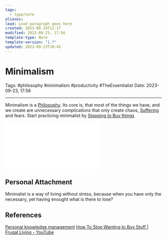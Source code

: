 ```yaml
---
tags:
  - type/note
aliases: 
lead: Lead paragraph goes here
created: 2023-08-24T12:17
modified: 2023-09-23, 17:56
template-type: Note
template-version: "1.7"
updated: 2023-09-23T18:45
---
```


# Minimalism

Tags: #philosophy #minimalism #productivity #TheEssentialist 
Date: 2023-09-23, 17:56

---

Minimalism is a [Philosophy](Philosophy.md). Its core is, that most of the things we have, and we create are unnecessary complications that only create chaos, [Suffering](Suffering) and fears. Start practicing  minimalist by [Stopping to Buy things](Stopping%20to%20Buy%20things) 

![Minimalism 2023-09-23 18.01.25.excalidraw\200](../Assets/Excalidraw/Minimalism%202023-09-23%2018.01.25.excalidraw.md)


## Personal Attachment

Minimalist is a way of living without stress, because when you have only the necessary, yet having enought what is there to lose?

## References

[Personal knowledge management](../SLIP-BOX/Personal%20knowledge%20management.md)
[How To Stop Wanting to Buy Stuff | Frugal Living - YouTube](https://www.youtube.com/watch?v=0Uj56N1FSNo)

